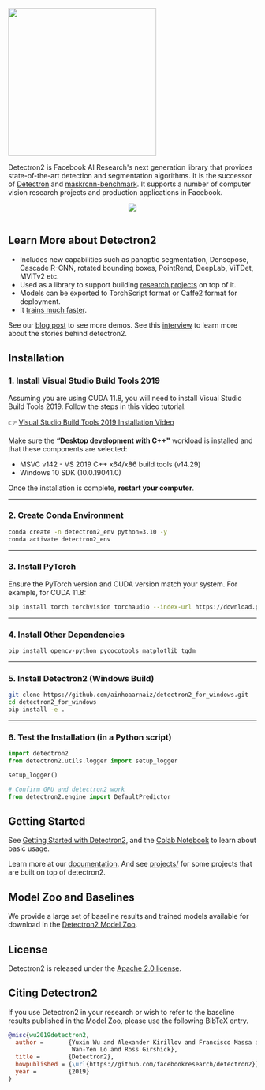 <img src=".github/Detectron2-Logo-Horz.svg" width="300" >

Detectron2 is Facebook AI Research's next generation library
that provides state-of-the-art detection and segmentation algorithms.
It is the successor of
[Detectron](https://github.com/facebookresearch/Detectron/)
and [maskrcnn-benchmark](https://github.com/facebookresearch/maskrcnn-benchmark/).
It supports a number of computer vision research projects and production applications in Facebook.

<div align="center">
  <img src="https://user-images.githubusercontent.com/1381301/66535560-d3422200-eace-11e9-9123-5535d469db19.png"/>
</div>
<br>

## Learn More about Detectron2

* Includes new capabilities such as panoptic segmentation, Densepose, Cascade R-CNN, rotated bounding boxes, PointRend,
  DeepLab, ViTDet, MViTv2 etc.
* Used as a library to support building [research projects](projects/) on top of it.
* Models can be exported to TorchScript format or Caffe2 format for deployment.
* It [trains much faster](https://detectron2.readthedocs.io/notes/benchmarks.html).

See our [blog post](https://ai.meta.com/blog/-detectron2-a-pytorch-based-modular-object-detection-library-/)
to see more demos.
See this [interview](https://ai.meta.com/blog/detectron-everingham-prize/) to learn more about the stories behind detectron2.

## Installation

### 1. Install Visual Studio Build Tools 2019

Assuming you are using CUDA 11.8, you will need to install Visual Studio Build Tools 2019. Follow the steps in this video tutorial:

👉 [Visual Studio Build Tools 2019 Installation Video](https://youtu.be/lW_xccf8uFA?si=MoGhn54JHjQYrTk2)

Make sure the **“Desktop development with C++"** workload is installed and that these components are selected:

- MSVC v142 - VS 2019 C++ x64/x86 build tools (v14.29)
- Windows 10 SDK (10.0.19041.0)

Once the installation is complete, **restart your computer**.

---

### 2. Create Conda Environment

```bash
conda create -n detectron2_env python=3.10 -y
conda activate detectron2_env
```

---

### 3. Install PyTorch

Ensure the PyTorch version and CUDA version match your system. For example, for CUDA 11.8:

```bash
pip install torch torchvision torchaudio --index-url https://download.pytorch.org/whl/cu118
```

---

### 4. Install Other Dependencies

```bash
pip install opencv-python pycocotools matplotlib tqdm
```

---

### 5. Install Detectron2 (Windows Build)

```bash
git clone https://github.com/ainhoaarnaiz/detectron2_for_windows.git
cd detectron2_for_windows
pip install -e .
```

---

### 6. Test the Installation (in a Python script)

```python
import detectron2
from detectron2.utils.logger import setup_logger

setup_logger()

# Confirm GPU and detectron2 work
from detectron2.engine import DefaultPredictor
```

## Getting Started

See [Getting Started with Detectron2](https://detectron2.readthedocs.io/tutorials/getting_started.html),
and the [Colab Notebook](https://colab.research.google.com/drive/16jcaJoc6bCFAQ96jDe2HwtXj7BMD_-m5)
to learn about basic usage.

Learn more at our [documentation](https://detectron2.readthedocs.org).
And see [projects/](projects/) for some projects that are built on top of detectron2.

## Model Zoo and Baselines

We provide a large set of baseline results and trained models available for download in the [Detectron2 Model Zoo](MODEL_ZOO.md).

## License

Detectron2 is released under the [Apache 2.0 license](LICENSE).

## Citing Detectron2

If you use Detectron2 in your research or wish to refer to the baseline results published in the [Model Zoo](MODEL_ZOO.md), please use the following BibTeX entry.

```BibTeX
@misc{wu2019detectron2,
  author =       {Yuxin Wu and Alexander Kirillov and Francisco Massa and
                  Wan-Yen Lo and Ross Girshick},
  title =        {Detectron2},
  howpublished = {\url{https://github.com/facebookresearch/detectron2}},
  year =         {2019}
}
```
